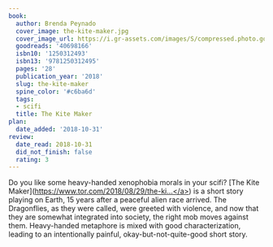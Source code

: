 ```yaml
---
book:
  author: Brenda Peynado
  cover_image: the-kite-maker.jpg
  cover_image_url: https://i.gr-assets.com/images/S/compressed.photo.goodreads.com/books/1535559053l/40698166._SX98_.jpg
  goodreads: '40698166'
  isbn10: '1250312493'
  isbn13: '9781250312495'
  pages: '28'
  publication_year: '2018'
  slug: the-kite-maker
  spine_color: '#c6ba6d'
  tags:
  - scifi
  title: The Kite Maker
plan:
  date_added: '2018-10-31'
review:
  date_read: 2018-10-31
  did_not_finish: false
  rating: 3
---
```


Do you like some heavy-handed xenophobia morals in your scifi? [The Kite Maker](<a target="_blank" href="https://www.tor.com/2018/08/29/the-kite-maker-brenda-peynado/" rel="nofollow">https://www.tor.com/2018/08/29/the-ki...</a>) is a short story playing on Earth, 15 years after a peaceful alien race arrived. The Dragonflies, as they were called, were greeted with violence, and now that they are somewhat integrated into society, the right mob moves against them. Heavy-handed metaphore is mixed with good characterization, leading to an intentionally painful, okay-but-not-quite-good short story.
